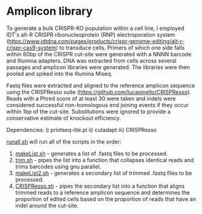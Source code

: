 Amplicon library
================

To generate a bulk CRISPR-KO population within a cell line, I employed IDT's alt-R CRISPR ribonucleoprotein (RNP) electroporation system (https://www.idtdna.com/pages/products/crispr-genome-editing/alt-r-crispr-cas9-system) to transduce cells. Primers of which one side falls within 80bp of the CRISPR cut-site were generated with a NNNN barcode and Illumina adapters. DNA was extracted from cells across several passages and amplicon libraries were generated. The libraries were then pooled and spiked into the Illumina Miseq.

Fastq files were extracted and aligned to the reference amplicon sequence using the CRISPResso suite (https://github.com/lucapinello/CRISPResso). Reads with a Phred score of at least 30 were taken and indels were considered successful non-homologous end joining events if they occur within 1bp of the cut-site. Substitutions were ignored to provide a conservative estimate of knockout efficiency.

Dependencies:
i) printseq-lite.pl
ii) cutadapt
iii) CRISPResso

[runall.sh](https://github.com/Jwong684/bioinformatics/tree/master/ampliconLib/runall.sh) will run all of the scripts in the order:
1) [makeList.sh](https://github.com/Jwong684/bioinformatics/tree/master/ampliconLib/makeList.sh) - generates a list of .fastq files to be processed.
2) [trim.sh](https://github.com/Jwong684/bioinformatics/tree/master/ampliconLib/trim.sh) - pipes the list into a function that collapses identical reads and trims barcodes using gnu parallel.
3) [makeList2.sh](https://github.com/Jwong684/bioinformatics/tree/master/ampliconLib/makeList2.sh) - generates a secondary list of trimmed .fastq files to be processed.
4) [CRISPResso.sh](https://github.com/Jwong684/bioinformatics/tree/master/ampliconLib/CRISPResso.sh) - pipes the secondary list into a function that aligns trimmed reads to a reference amplicon sequence and determines the proportion of edited cells based on the proportion of reads that have an indel around the cut-site.